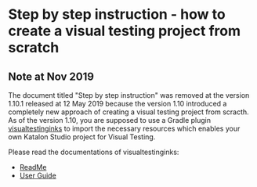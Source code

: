 Step by step instruction - how to create a visual testing project from scratch
============

## Note at Nov 2019

The document titled "Step by step instruction" was removed at the version 1.10.1 released at 12 May 2019
because the version 1.10 introduced a completely new approach of creating a visual testing project
from scracth. As of the version 1.10, you are supposed to use a Gradle plugin
[visualtestinginks](https://github.com/kazurayam/visualtestinginks-gradle-plugin)
to import the necessary resources which enables your own Katalon Studio project for Visual Testing.

Please read the documentations of visualtestinginks:
- [ReadMe](https://github.com/kazurayam/visualtestinginks-gradle-plugin)
- [User Guide](https://github.com/kazurayam/visualtestinginks-gradle-plugin/blob/master/docs/userguide.md)
